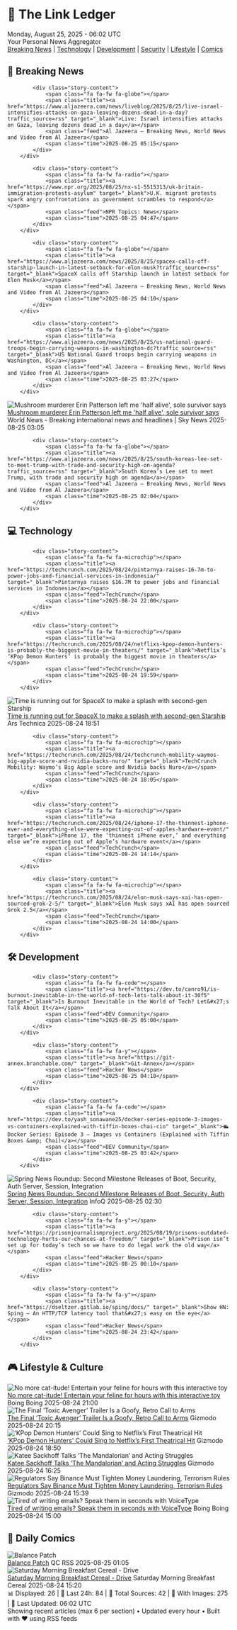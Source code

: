 <!-- Processing 54 RSS feeds at 2025-08-25 06:02:02 UTC -->
<!-- Processing: Dilbert -->
<!-- Processing: Cyanide & Happiness -->
<!-- Processing: Girl Genius -->
<!-- Processing: CNN Breaking News -->
<!-- Processing: Al Jazeera Breaking News -->
<!-- Processing: NPR News -->
<!-- Processing: CBC News -->
<!-- Error processing https://rss.cbc.ca/lineup/topstories.xml: The read operation timed out -->
<!-- Processing: Associated Press Breaking -->
<!-- Processing: NBC News Breaking -->
<!-- Processing: Sky News World -->
<!-- Processing: TechCrunch -->
<!-- Processing: The Verge -->
<!-- Processing: Ars Technica -->
<!-- Processing: O'Reilly Radar -->
<!-- Processing: WIRED -->
<!-- Processing: Hacker News -->
<!-- Processing: StackOverflow Blog -->
<!-- Processing: Phoronix Linux News -->
<!-- Processing: It's FOSS -->
<!-- Processing: OMG! Ubuntu -->
<!-- Processing: DistroWatch -->
<!-- Processing: Linux.com -->
<!-- Processing: Red Hat Blog -->
<!-- Processing: DZone -->
<!-- Processing: Martin Fowler -->
<!-- Processing: Coding Horror -->
<!-- Processing: Lifehacker -->
<!-- Processing: Gizmodo -->
<!-- Processing: Boing Boing -->
<!-- Processing: Schneier on Security -->
<!-- Generated 3 new posts out of 30 feeds processed -->
<div class="newspaper-header">
    <h1 class="newspaper-title">📰 The Link Ledger</h1>
    <div class="newspaper-date">Monday, August 25, 2025 - 06:02 UTC</div>
    <div class="newspaper-subtitle">Your Personal News Aggregator</div>
</div>

<div class="newspaper-nav">
    <a href="#breaking">Breaking News</a> |
    <a href="#tech">Technology</a> |
    <a href="#dev">Development</a> |
    <a href="#security">Security</a> |
    <a href="#lifestyle">Lifestyle</a> |
    <a href="#webcomics">Comics</a>
</div>

<div class="news-section breaking-news" id="breaking">
<h2 class="section-header">🚨 Breaking News</h2>
<div class="stories-container">
<div class="story">
            
            <div class="story-content">
                <span class="fa fa-fw fa-globe"></span>
                <span class="title"><a href="https://www.aljazeera.com/news/liveblog/2025/8/25/live-israel-intensifies-attacks-on-gaza-leaving-dozens-dead-in-a-day?traffic_source=rss" target="_blank">Live: Israel intensifies attacks on Gaza, leaving dozens dead in a day</a></span>
                <span class="feed">Al Jazeera – Breaking News, World News and Video from Al Jazeera</span>
                <span class="time">2025-08-25 05:15</span>
            </div>
        </div>
<div class="story">
            
            <div class="story-content">
                <span class="fa fa-fw fa-radio"></span>
                <span class="title"><a href="https://www.npr.org/2025/08/25/nx-s1-5515313/uk-britain-immigration-protests-asylum" target="_blank">U.K. migrant protests spark angry confrontations as government scrambles to respond</a></span>
                <span class="feed">NPR Topics: News</span>
                <span class="time">2025-08-25 04:47</span>
            </div>
        </div>
<div class="story">
            
            <div class="story-content">
                <span class="fa fa-fw fa-globe"></span>
                <span class="title"><a href="https://www.aljazeera.com/news/2025/8/25/spacex-calls-off-starship-launch-in-latest-setback-for-elon-musk?traffic_source=rss" target="_blank">SpaceX calls off Starship launch in latest setback for Elon Musk</a></span>
                <span class="feed">Al Jazeera – Breaking News, World News and Video from Al Jazeera</span>
                <span class="time">2025-08-25 04:10</span>
            </div>
        </div>
<div class="story">
            
            <div class="story-content">
                <span class="fa fa-fw fa-globe"></span>
                <span class="title"><a href="https://www.aljazeera.com/news/2025/8/25/us-national-guard-troops-begin-carrying-weapons-in-washington-dc?traffic_source=rss" target="_blank">US National Guard troops begin carrying weapons in Washington, DC</a></span>
                <span class="feed">Al Jazeera – Breaking News, World News and Video from Al Jazeera</span>
                <span class="time">2025-08-25 03:27</span>
            </div>
        </div>
<div class="story">
            <img src="https://e3.365dm.com/25/08/1920x1080/skynews-mushroom-poisoner-erin-patterson_7000697.jpg?20250825052419" alt="Mushroom murderer Erin Patterson left me &#x27;half alive&#x27;, sole survivor says" class="story-image" loading="lazy" onerror="this.style.display='none'">
            <div class="story-content">
                <span class="fa fa-fw fa-satellite"></span>
                <span class="title"><a href="https://news.sky.com/story/mushroom-murderer-erin-patterson-left-me-half-alive-sole-survivor-says-13418045" target="_blank">Mushroom murderer Erin Patterson left me &#x27;half alive&#x27;, sole survivor says</a></span>
                <span class="feed">World News - Breaking international news and headlines | Sky News</span>
                <span class="time">2025-08-25 03:05</span>
            </div>
        </div>
<div class="story">
            
            <div class="story-content">
                <span class="fa fa-fw fa-globe"></span>
                <span class="title"><a href="https://www.aljazeera.com/news/2025/8/25/south-koreas-lee-set-to-meet-trump-with-trade-and-security-high-on-agenda?traffic_source=rss" target="_blank">South Korea’s Lee set to meet Trump, with trade and security high on agenda</a></span>
                <span class="feed">Al Jazeera – Breaking News, World News and Video from Al Jazeera</span>
                <span class="time">2025-08-25 02:04</span>
            </div>
        </div>
</div>
</div>
<div class="news-section tech-news" id="tech">
<h2 class="section-header">💻 Technology</h2>
<div class="stories-container">
<div class="story">
            
            <div class="story-content">
                <span class="fa fa-fw fa-microchip"></span>
                <span class="title"><a href="https://techcrunch.com/2025/08/24/pintarnya-raises-16-7m-to-power-jobs-and-financial-services-in-indonesia/" target="_blank">Pintarnya raises $16.7M to power jobs and financial services in Indonesia</a></span>
                <span class="feed">TechCrunch</span>
                <span class="time">2025-08-24 22:00</span>
            </div>
        </div>
<div class="story">
            
            <div class="story-content">
                <span class="fa fa-fw fa-microchip"></span>
                <span class="title"><a href="https://techcrunch.com/2025/08/24/netflixs-kpop-demon-hunters-is-probably-the-biggest-movie-in-theaters/" target="_blank">Netflix’s ‘KPop Demon Hunters’ is probably the biggest movie in theaters</a></span>
                <span class="feed">TechCrunch</span>
                <span class="time">2025-08-24 19:59</span>
            </div>
        </div>
<div class="story">
            <img src="https://cdn.arstechnica.net/wp-content/uploads/2025/08/IMG_4815-500x500.jpg" alt="Time is running out for SpaceX to make a splash with second-gen Starship" class="story-image" loading="lazy" onerror="this.style.display='none'">
            <div class="story-content">
                <span class="fa fa-fw fa-cog"></span>
                <span class="title"><a href="https://arstechnica.com/space/2025/08/whats-the-goal-of-spacexs-10th-starship-test-flight-right-the-ship/" target="_blank">Time is running out for SpaceX to make a splash with second-gen Starship</a></span>
                <span class="feed">Ars Technica</span>
                <span class="time">2025-08-24 18:51</span>
            </div>
        </div>
<div class="story">
            
            <div class="story-content">
                <span class="fa fa-fw fa-microchip"></span>
                <span class="title"><a href="https://techcrunch.com/2025/08/24/techcrunch-mobility-waymos-big-apple-score-and-nvidia-backs-nuro/" target="_blank">TechCrunch Mobility: Waymo’s Big Apple score and Nvidia backs Nuro</a></span>
                <span class="feed">TechCrunch</span>
                <span class="time">2025-08-24 18:05</span>
            </div>
        </div>
<div class="story">
            
            <div class="story-content">
                <span class="fa fa-fw fa-microchip"></span>
                <span class="title"><a href="https://techcrunch.com/2025/08/24/iphone-17-the-thinnest-iphone-ever-and-everything-else-were-expecting-out-of-apples-hardware-event/" target="_blank">iPhone 17, the ‘thinnest iPhone ever,’ and everything else we’re expecting out of Apple’s hardware event</a></span>
                <span class="feed">TechCrunch</span>
                <span class="time">2025-08-24 14:14</span>
            </div>
        </div>
<div class="story">
            
            <div class="story-content">
                <span class="fa fa-fw fa-microchip"></span>
                <span class="title"><a href="https://techcrunch.com/2025/08/24/elon-musk-says-xai-has-open-sourced-grok-2-5/" target="_blank">Elon Musk says xAI has open sourced Grok 2.5</a></span>
                <span class="feed">TechCrunch</span>
                <span class="time">2025-08-24 14:00</span>
            </div>
        </div>
</div>
</div>
<div class="news-section dev-news" id="dev">
<h2 class="section-header">🛠️ Development</h2>
<div class="stories-container">
<div class="story">
            
            <div class="story-content">
                <span class="fa fa-fw fa-code"></span>
                <span class="title"><a href="https://dev.to/canro91/is-burnout-inevitable-in-the-world-of-tech-lets-talk-about-it-30f5" target="_blank">Is Burnout Inevitable in the World of Tech? Let&#x27;s Talk About It</a></span>
                <span class="feed">DEV Community</span>
                <span class="time">2025-08-25 05:00</span>
            </div>
        </div>
<div class="story">
            
            <div class="story-content">
                <span class="fa fa-fw fa-y"></span>
                <span class="title"><a href="https://git-annex.branchable.com/" target="_blank">Git-Annex</a></span>
                <span class="feed">Hacker News</span>
                <span class="time">2025-08-25 04:18</span>
            </div>
        </div>
<div class="story">
            
            <div class="story-content">
                <span class="fa fa-fw fa-code"></span>
                <span class="title"><a href="https://dev.to/yash_sonawane25/docker-series-episode-3-images-vs-containers-explained-with-tiffin-boxes-chai-cio" target="_blank">🛳️ Docker Series: Episode 3 — Images vs Containers (Explained with Tiffin Boxes &amp; Chai)</a></span>
                <span class="feed">DEV Community</span>
                <span class="time">2025-08-25 03:42</span>
            </div>
        </div>
<div class="story">
            <img src="https://res.infoq.com/news/2025/08/spring-news-roundup-aug18-2025/en/headerimage/java-istock-image-01-1755947732377.jpg" alt="Spring News Roundup: Second Milestone Releases of Boot, Security, Auth Server, Session, Integration" class="story-image" loading="lazy" onerror="this.style.display='none'">
            <div class="story-content">
                <span class="fa fa-fw fa-info-circle"></span>
                <span class="title"><a href="https://www.infoq.com/news/2025/08/spring-news-roundup-aug18-2025/?utm_campaign=infoq_content&utm_source=infoq&utm_medium=feed&utm_term=global" target="_blank">Spring News Roundup: Second Milestone Releases of Boot, Security, Auth Server, Session, Integration</a></span>
                <span class="feed">InfoQ</span>
                <span class="time">2025-08-25 02:30</span>
            </div>
        </div>
<div class="story">
            
            <div class="story-content">
                <span class="fa fa-fw fa-y"></span>
                <span class="title"><a href="https://prisonjournalismproject.org/2025/08/19/prisons-outdated-technology-hurts-our-chances-at-freedom/" target="_blank">Prison isn’t set up for today’s tech so we have to do legal work the old way</a></span>
                <span class="feed">Hacker News</span>
                <span class="time">2025-08-25 00:10</span>
            </div>
        </div>
<div class="story">
            
            <div class="story-content">
                <span class="fa fa-fw fa-y"></span>
                <span class="title"><a href="https://dseltzer.gitlab.io/sping/docs/" target="_blank">Show HN: Sping – An HTTP/TCP latency tool that&#x27;s easy on the eye</a></span>
                <span class="feed">Hacker News</span>
                <span class="time">2025-08-24 23:42</span>
            </div>
        </div>
</div>
</div>
<div class="news-section lifestyle-news" id="lifestyle">
<h2 class="section-header">🎮 Lifestyle & Culture</h2>
<div class="stories-container">
<div class="story">
            <img src="https://i0.wp.com/boingboing.net/wp-content/uploads/2025/08/Cheerble-Ball.jpg?fit=1200%2C800&amp;quality=60&amp;ssl=1" alt="No more cat-itude! Entertain your feline for hours with this interactive toy" class="story-image" loading="lazy" onerror="this.style.display='none'">
            <div class="story-content">
                <span class="fa fa-fw fa-arrow-right"></span>
                <span class="title"><a href="https://boingboing.net/2025/08/24/no-more-cat-itude-entertain-your-feline-for-hours-with-this-interactive-toy.html" target="_blank">No more cat-itude! Entertain your feline for hours with this interactive toy</a></span>
                <span class="feed">Boing Boing</span>
                <span class="time">2025-08-24 21:00</span>
            </div>
        </div>
<div class="story">
            <img src="https://gizmodo.com/app/uploads/2025/08/THE-TOXIC-AVENGER_9-2.jpg" alt="The Final ‘Toxic Avenger’ Trailer Is a Goofy, Retro Call to Arms" class="story-image" loading="lazy" onerror="this.style.display='none'">
            <div class="story-content">
                <span class="fa fa-fw fa-computer"></span>
                <span class="title"><a href="https://gizmodo.com/the-final-toxic-avenger-trailer-is-a-goofy-retro-call-to-arms-2000647305" target="_blank">The Final ‘Toxic Avenger’ Trailer Is a Goofy, Retro Call to Arms</a></span>
                <span class="feed">Gizmodo</span>
                <span class="time">2025-08-24 20:15</span>
            </div>
        </div>
<div class="story">
            <img src="https://gizmodo.com/app/uploads/2025/08/kpop-demon-hunters-netflix.jpg" alt="‘KPop Demon Hunters’ Could Sing to Netflix’s First Theatrical Hit" class="story-image" loading="lazy" onerror="this.style.display='none'">
            <div class="story-content">
                <span class="fa fa-fw fa-computer"></span>
                <span class="title"><a href="https://gizmodo.com/kpop-demon-hunters-could-sing-to-netflixs-first-theatrical-hit-2000647379" target="_blank">‘KPop Demon Hunters’ Could Sing to Netflix’s First Theatrical Hit</a></span>
                <span class="feed">Gizmodo</span>
                <span class="time">2025-08-24 18:50</span>
            </div>
        </div>
<div class="story">
            <img src="https://gizmodo.com/app/uploads/2025/08/bokatan-mandalorian.jpg" alt="Katee Sackhoff Talks ‘The Mandalorian’ and Acting Struggles" class="story-image" loading="lazy" onerror="this.style.display='none'">
            <div class="story-content">
                <span class="fa fa-fw fa-computer"></span>
                <span class="title"><a href="https://gizmodo.com/katee-sackhoff-the-mandalorian-bo-katan-2000647302" target="_blank">Katee Sackhoff Talks ‘The Mandalorian’ and Acting Struggles</a></span>
                <span class="feed">Gizmodo</span>
                <span class="time">2025-08-24 16:25</span>
            </div>
        </div>
<div class="story">
            <img src="https://gizmodo.com/app/uploads/2022/08/14056498d580cb8bf8c2e0f3f0c6ba01.jpg" alt="Regulators Say Binance Must Tighten Money Laundering, Terrorism Rules" class="story-image" loading="lazy" onerror="this.style.display='none'">
            <div class="story-content">
                <span class="fa fa-fw fa-computer"></span>
                <span class="title"><a href="https://gizmodo.com/binance-australia-terrorism-2000647295" target="_blank">Regulators Say Binance Must Tighten Money Laundering, Terrorism Rules</a></span>
                <span class="feed">Gizmodo</span>
                <span class="time">2025-08-24 15:39</span>
            </div>
        </div>
<div class="story">
            <img src="https://i0.wp.com/boingboing.net/wp-content/uploads/2025/08/VoiceType-AI-Voice-to-Text.jpg?fit=2250%2C1500&amp;quality=60&amp;ssl=1" alt="Tired of writing emails? Speak them in seconds with VoiceType" class="story-image" loading="lazy" onerror="this.style.display='none'">
            <div class="story-content">
                <span class="fa fa-fw fa-arrow-right"></span>
                <span class="title"><a href="https://boingboing.net/2025/08/24/tired-of-writing-emails-speak-them-in-seconds-with-voicetype.html" target="_blank">Tired of writing emails? Speak them in seconds with VoiceType</a></span>
                <span class="feed">Boing Boing</span>
                <span class="time">2025-08-24 15:00</span>
            </div>
        </div>
</div>
</div>
<div class="news-section webcomics-section" id="webcomics">
<h2 class="section-header">🎨 Daily Comics</h2>
<div class="stories-container">
<div class="story">
            <img src="http://www.questionablecontent.net/comics/5642.png" alt="Balance Patch" class="story-image" loading="lazy" onerror="this.style.display='none'">
            <div class="story-content">
                <span class="fa fa-fw fa-music"></span>
                <span class="title"><a href="http://questionablecontent.net/view.php?comic=5642" target="_blank">Balance Patch</a></span>
                <span class="feed">QC RSS</span>
                <span class="time">2025-08-25 01:05</span>
            </div>
        </div>
<div class="story">
            <img src="https://www.smbc-comics.com/comics/1755734186-20250824.png" alt="Saturday Morning Breakfast Cereal - Drive" class="story-image" loading="lazy" onerror="this.style.display='none'">
            <div class="story-content">
                <span class="fa fa-fw fa-smile"></span>
                <span class="title"><a href="https://www.smbc-comics.com/comic/drive" target="_blank">Saturday Morning Breakfast Cereal - Drive</a></span>
                <span class="feed">Saturday Morning Breakfast Cereal</span>
                <span class="time">2025-08-24 15:20</span>
            </div>
        </div>
</div>
</div>

<div class="newspaper-footer">
    <div class="stats">
        📊 Displayed: 26 | 📅 Last 24h: 84 | 📡 Total Sources: 42 | 📸 With Images: 275 |
        🔄 Last Updated: 06:02 UTC
    </div>
    <div class="footer-note">
        Showing recent articles (max 6 per section) • Updated every hour • Built with ❤️ using RSS feeds
    </div>
</div>
